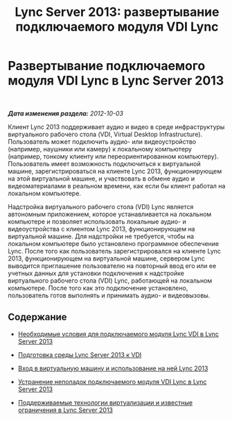 ﻿---
title: 'Lync Server 2013: развертывание подключаемого модуля VDI Lync'
TOCTitle: Развертывание подключаемого модуля VDI Lync
ms:assetid: 11d3bd5d-6dd3-471c-b842-b072fa197714
ms:mtpsurl: https://technet.microsoft.com/ru-ru/library/JJ204683(v=OCS.15)
ms:contentKeyID: 49308989
ms.date: 05/19/2016
mtps_version: v=OCS.15
ms.translationtype: HT
---

# Развертывание подключаемого модуля VDI Lync в Lync Server 2013

 

_**Дата изменения раздела:** 2012-10-03_

Клиент Lync 2013 поддерживает аудио и видео в среде инфраструктуры виртуального рабочего стола (VDI, Virtual Desktop Infrastructure). Пользователь может подключить аудио- или видеоустройство (например, наушники или камеру) к локальному компьютеру (например, тонкому клиенту или переориентированном компьютеру). Пользователь имеет возможность подключиться к виртуальной машине, зарегистрироваться на клиенте Lync 2013, функционирующем на этой виртуальной машине, и участвовать в обмене аудио и видеоматериалами в реальном времени, как если бы клиент работал на локальном компьютере.

Надстройка виртуального рабочего стола (VDI) Lync является автономным приложением, которое устанавливается на локальном компьютере и позволяет использовать локальные аудио- и видеоустройства с клиентом Lync 2013, функционирующем на виртуальной машине. Для надстройки не требуется, чтобы на локальном компьютере было установлено программное обеспечение Lync. После того как пользователь зарегистрировался на клиенте Lync 2013, функционирующем на виртуальной машине, сервером Lync выводится приглашение пользователю на повторный ввод его или ее учетных данных для установки подключения к надстройке виртуального рабочего стола (VDI) Lync, работающей на локальном компьютере. После того как это подключение установлено, пользователь готов выполнять и принимать аудио- и видеовызовы.

## Содержание

  - [Необходимые условия для подключаемого модуля Lync VDI в Lync Server 2013](lync-server-2013-lync-vdi-plug-in-prerequisites.md)

  - [Подготовка среды Lync Server 2013 к VDI](lync-server-2013-preparing-your-environment-for-vdi.md)

  - [Вход в виртуальную машину и использование на ней Lync 2013](lync-server-2013-signing-in-and-using-lync-2013-on-the-virtual-machine.md)

  - [Устранение неполадок подключаемого модуля VDI Lync в Lync Server 2013](lync-server-2013-troubleshooting-the-lync-vdi-plug-in.md)

  - [Поддерживаемые технологии виртуализации и известные ограничения в Lync Server 2013](lync-server-2013-supported-virtualization-technologies-and-known-limitations.md)

